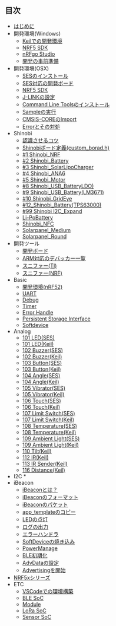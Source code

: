 ## 目次
* [はじめに](README.md)
* 開発環境(Windows)
	* [Keilでの開発環境](./Environment/Windows/Keil/Step1_Keil_MDK-ARM_install.md)
	* [NRF5 SDK](./Environment/Windows/Keil/Step2_SDK_Download.md)
	* [nRFgo Studio](./Environment/Windows/Keil/Step3_NRFgoStudio_install.md)
	* [開発の事前準備](./Environment/Windows/Keil/Step4_SDK_Preparation.md)
* 開発環境(OSX)
	* [SESのインストール](./Environment/Mac/Segger.md)
	* [SES対応の開発ボード](./Environment/Mac/Segger_board.md)
	* [NRF5 SDK](./Environment/Mac/NRF5_SDK.md)
	* [J-LINKの設定](./Environment/Mac/JLINK.md)
	* [Command Line Toolsのインストール](./Environment/Mac/CommandLineTool_install.md)
	* [Sampleの実行](./Environment/Mac/Sample.md)
	* [CMSIS-COREのImport](./Environment/Mac/cmsis.md)
	* [Errorとその対処](./Environment/Mac/error.md)
* Shinobi
	* [認識させるコツ](./shinobi/recognize.md)
	* [Shinobiボード定義(custom_borad.h)](./Environment/Shinobi/Shinobi_CustomBoard.md)
	* [#1 Shinobi_NRF](./ShinobiSeries/1_Shinobi_NRF.md)
	* [#2 Shinobi_Battery](./ShinobiSeries/2_Shinobi_Battery.md)
	* [#3 Shinobi_SolarLipoCharger](./ShinobiSeries/3_Shinobi_SolarLipoCharger.md)
	* [#4 Shinobi_ANA6](./ShinobiSeries/4_Shinobi_ANA6.md)
	* [#5 Shinobi_Motor](./ShinobiSeries/5_Shinobi_Motor.md)
	* [#8 Shinobi_USB_BatteryLDO)](./ShinobiSeries/8_Shinobi_USB_Battery_LDO.md)
	* [#9 Shinobi_USB_Battery(LM3671)](./ShinobiSeries/9_Shinobi_USB_Battery_LM3671.md)
	* [#10 Shinobi_GridEye](./ShinobiSeries/10_Shinobi_GridEye.md)
	* [#12_Shinobi_Battery(TPS63000)](./ShinobiSeries/12_Shinobi_Battery_TPS63000.md)
	* [#99 Shinobi I2C_Expand](./ShinobiSeries/99_Shinobi_I2C_Expand.md)
	* [Li-PoBattery](./ShinobiSeries/Li-PoBattery.md)
	* [Shinobi_NFC](./ShinobiSeries/Shinobi_NFC.md)
	* [Solarpanel_Medium](./ShinobiSeries/Solarpanel_Medium.md)
	* [Solarpanel_Round](./ShinobiSeries/Solarpanel_Round.md)
* 開発ツール
	* [開発ボード](./Environment/Board/board.md)
	* [ARM対応のデバッカー一覧](./Environment/JTAG/debugger.md)
	* [スニファー(TI)](./Environment/Sniffer/sniffer.md)
	* [スニファー(NRF)](./Environment/Sniffer/sniffer_nrf.md)
* Basic
	* [開発環境(nRF52)](./basic/dev_nrf52.md)
	* [UART](./basic/uart.md)
	* [Debug](./basic/debug.md)
	* [Timer](./basic/timer.md)
	* [Error Handle](./basic/error.md)
	* [Persistent Storage Interface](./basic/pstorage.md)
	* [Softdevice](./basic/softdevice.md)
* Analog
	* [101 LED(SES)](./brick_analog/ses/101_brick_analog_led.md)
	* [101 LED(Keil)](./brick_analog/101_brick_analog_led.md)
	* [102 Buzzer(SES)](./brick_analog/ses/102_brick_analog_buzzer.md)
	* [102 Buzzer(Keil)](./brick_analog/102_brick_analog_buzzer.md)
	* [103 Button(SES)](./brick_analog/ses/103_brick_analog_button.md)
	* [103 Button(Keil)](./brick_analog/103_brick_analog_button.md)
	* [104 Angle(SES)](./brick_analog/ses/104_brick_analog_angle.md)
	* [104 Angle(Keil)](./brick_analog/104_brick_analog_angle.md)
	* [105 Vibrator(SES)](./brick_analog/ses/105_brick_analog_vibrator.md)
	* [105 Vibrator(Keil)](./brick_analog/105_brick_analog_vibrator.md)
	* [106 Touch(SES)](./brick_analog/ses/106_brick_analog_touch.md)
	* [106 Touch(Keil)](./brick_analog/106_brick_analog_touch.md)
	* [107 Limit Switch(SES)](./brick_analog/ses/107_brick_analog_limitswitch.md)
	* [107 Limit Switch(Keil)](./brick_analog/107_brick_analog_limitswitch.md)
	* [108 Temperature(SES)](./brick_analog/ses/108_brick_analog_temperature.md)
	* [108 Temperature(Keil)](./brick_analog/108_brick_analog_temperature.md)
	* [109 Ambient Light(SES)](./brick_analog/ses/109_brick_analog_ambientlinght.md)
	* [109 Ambient Light(Keil)](./brick_analog/109_brick_analog_ambientlinght.md)
	* [110 Tilt(Keil)](./brick_analog/110_brick_analog_tilt.md)
	* [112 IR(Keil)](./brick_analog/112_brick_analog_ir_led.md)
	* [113 IR Sender(Keil)](./brick_analog/113_brick_analog_IR_receiver.md)
	* [116 Distance(Keil)](./brick_analog/116_brick_analog_distance.md)
* I2C
	*
* iBeacon
	* [iBeaconとは？](./basic/beacon.md)
	* [iBeaconのフォーマット](./basic/beaconadvparam.md)
	* [iBeaconのパケット](./basic/beaconadvdata.md)
	* [app_templateのコピー](./beacon/001_template.md)
	* [LEDの点灯](./beacon/002_led.md)
	* [ログの出力](./beacon/003_log.md)
	* [エラーハンドラ](./beacon/004_error.md)
	* [SoftDeviceの焼き込み](./beacon/005_softdevice.md)
	* [PowerManage](./beacon/006_power.md)
	* [BLE初期化](./beacon/007_init_ble.md)
	* [AdvDataの設定](./beacon/008_advdata.md)
	* [Advertisingを開始](./beacon/009_advstart.md)
* [NRF5xシリーズ](nrf.md)
* ETC
	* [VSCodeでの環境構築](./Environment/Mac/VisualStudio.md)
	* [BLE SoC](./chip/chiplist.md)
	* [Module](./module/modulenordic.md)
	* [LoRa SoC](./chip/loralist.md)
	* [Sensor SoC](./chip/sensor.md)

